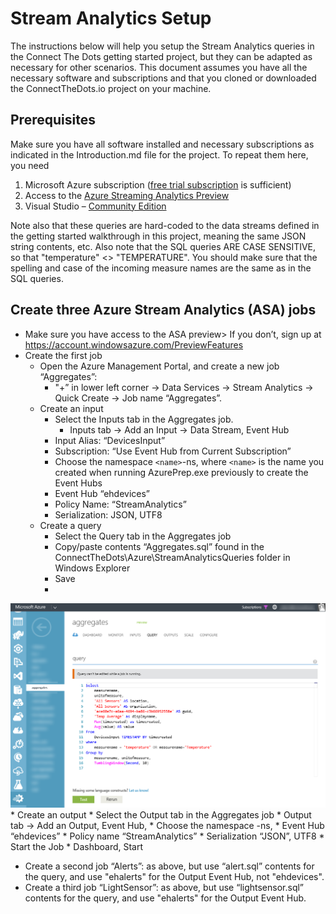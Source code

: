 # Stream Analytics Setup #
The instructions below will help you setup the Stream Analytics queries in the Connect The Dots getting started project, but they can be adapted as necessary for other scenarios. This document assumes you have all the necessary software and subscriptions and that you cloned or downloaded the ConnectTheDots.io project on your machine.

## Prerequisites ##

Make sure you have all software installed and necessary subscriptions as indicated in the Introduction.md file for the project. To repeat them here, you need

1. Microsoft Azure subscription ([free trial subscription](http://azure.microsoft.com/en-us/pricing/free-trial/) is sufficient)
1. Access to the [Azure Streaming Analytics Preview](https://account.windowsazure.com/PreviewFeatures)
1. Visual Studio – [Community Edition](http://www.visualstudio.com/downloads/download-visual-studio-vs)

Note also that these queries are hard-coded to the data streams defined in the getting started walkthrough in this project, meaning the same JSON string contents, etc. Also note that the SQL queries ARE CASE SENSITIVE, so that "temperature" <> "TEMPERATURE". You should make sure that the spelling and case of the incoming measure names are the same as in the SQL queries.

## Create three Azure Stream Analytics (ASA) jobs ##

* Make sure you have access to the  ASA preview> If you don’t, sign up at  [https://account.windowsazure.com/PreviewFeatures ](https://account.windowsazure.com/PreviewFeatures )
* Create the first job
    * Open the Azure Management Portal, and create a new job “Aggregates”:
        * "+” in lower left corner -> Data Services -> Stream Analytics -> Quick Create -> Job name “Aggregates”.
    * Create an input
        * Select the Inputs tab in the Aggregates job.
            * Inputs tab -> Add an Input -> Data Stream, Event Hub
        * Input Alias: “DevicesInput”
        * Subscription: “Use Event Hub from Current Subscription”
        * Choose the namespace `<name>`-ns, where `<name>` is the name you created when running AzurePrep.exe previously to create the Event Hubs
        * Event Hub “ehdevices”
        * Policy Name: “StreamAnalytics”
        * Serialization: JSON, UTF8
    * Create a query 
        * Select the Query tab in the Aggregates job
        * Copy/paste contents “Aggregates.sql” found in the ConnectTheDots\Azure\StreamAnalyticsQueries folder in Windows Explorer
        * Save
        * 
![](AzureStreamAnalyticsQuery.png)
    * Create an output
        * Select the Output tab in the Aggregates job
            * Output tab -> Add an Output, Event Hub,
		* Choose the namespace <name>-ns, 
        * Event Hub “ehdevices”
        * Policy name “StreamAnalytics”
        * Serialization “JSON”, UTF8
    * Start the Job
        * Dashboard, Start
* Create a second job “Alerts”: as above, but use “alert.sql” contents for the query, and use "ehalerts" for the Output Event Hub, not "ehdevices".
* Create a third job “LightSensor”: as above, but use “lightsensor.sql” contents for the query, and use "ehalerts" for the Output Event Hub.